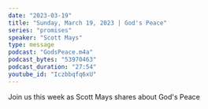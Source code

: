 ```yaml
---
date: "2023-03-19"
title: "Sunday, March 19, 2023 | God's Peace"
series: "promises"
speaker: "Scott Mays"
type: message
podcast: "GodsPeace.m4a"
podcast_bytes: "53970463"
podcast_duration: "27:54"
youtube_id: "Iczbbqfq6xU"
---
```

Join us this week as Scott Mays shares about God's Peace
